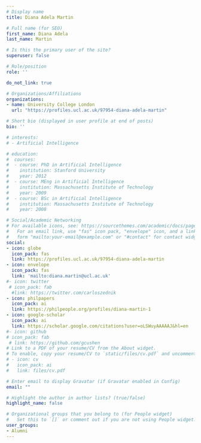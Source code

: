 ```yaml
---
# Display name
title: Diana Adela Martin

# Full name (for SEO)
first_name: Diana Adela
last_name: Martin

# Is this the primary user of the site?
superuser: false

# Role/position
role: ''

do_not_link: true

# Organizations/Affiliations
organizations:
- name: University College London
  url: "https://profiles.ucl.ac.uk/97954-diana-adela-martin"

# Short bio (displayed in user profile at end of posts)
bio: ''

# interests:
# - Artificial Intelligence

# education:
#  courses:
#  - course: PhD in Artificial Intelligence
#    institution: Stanford University
#    year: 2012
#  - course: MEng in Artificial Intelligence
#    institution: Massachusetts Institute of Technology
#    year: 2009
#  - course: BSc in Artificial Intelligence
#    institution: Massachusetts Institute of Technology
#    year: 2008

# Social/Academic Networking
# For available icons, see: https://sourcethemes.com/academic/docs/page-builder/#icons
#   For an email link, use "fas" icon pack, "envelope" icon, and a link in the
#   form "mailto:your-email@example.com" or "#contact" for contact widget.
social:
- icon: globe
  icon_pack: fas
  link: https://profiles.ucl.ac.uk/97954-diana-adela-martin
- icon: envelope
  icon_pack: fas
  link: 'mailto:diana.martin@ucl.ac.uk'
#- icon: twitter
 # icon_pack: fab
  #link: https://twitter.com/carloszednik
- icon: philpapers
  icon_pack: ai
  link: https://philpeople.org/profiles/diana-martin-1
- icon: google-scholar
  icon_pack: ai
  link: https://scholar.google.com/citations?user=oLSWuyAAAAAJ&hl=en
#- icon: github
# icon_pack: fab
 # link: https://github.com/gcushen
# Link to a PDF of your resume/CV from the About widget.
# To enable, copy your resume/CV to `static/files/cv.pdf` and uncomment the lines below.
# - icon: cv
#   icon_pack: ai
#   link: files/cv.pdf

# Enter email to display Gravatar (if Gravatar enabled in Config)
email: ""

# Highlight the author in author lists? (true/false)
highlight_name: false

# Organizational groups that you belong to (for People widget)
#   Set this to `[]` or comment out if you are not using People widget.
user_groups:
- Alumni
---
```


